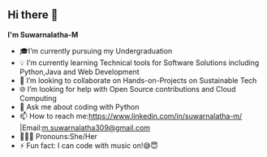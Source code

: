  ## Hi there 👋


**I'm Suwarnalatha-M**


- 🎓I’m currently pursuing my Undergraduation
- 💡 I’m currently learning Technical tools for Software Solutions including Python,Java and Web Development
- 🤝 I’m looking to collaborate on Hands-on-Projects on Sustainable Tech
- 🌐 I’m looking for help with Open Source contributions and Cloud Computing
- 💬 Ask me about coding with Python
- 📫 How to reach me:https://www.linkedin.com/in/suwarnalatha-m/ |Email:m.suwarnalatha309@gmail.com
- 👩🏽‍💻 Pronouns:She/Her
- ⚡ Fun fact: I can code with music on!😅😇

